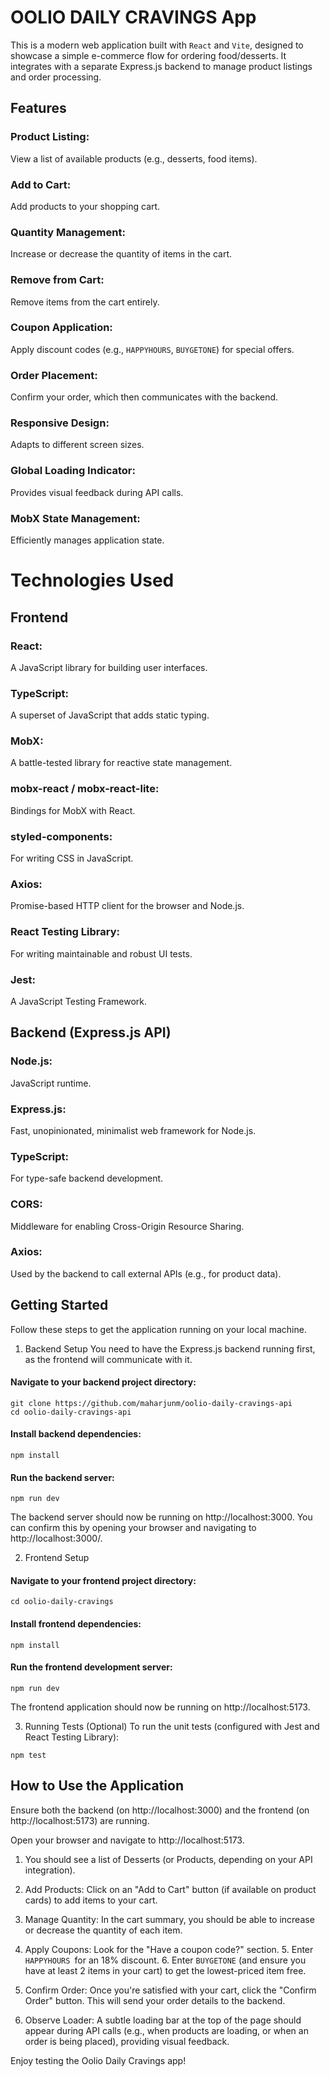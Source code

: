 # OOLIO DAILY CRAVINGS App
This is a modern web application built with `React` and `Vite`, designed to showcase a simple e-commerce flow for ordering food/desserts. It integrates with a separate Express.js backend to manage product listings and order processing.

## Features
### Product Listing:
View a list of available products (e.g., desserts, food items).

### Add to Cart: 
Add products to your shopping cart.

### Quantity Management: 
Increase or decrease the quantity of items in the cart.

### Remove from Cart: 
Remove items from the cart entirely.

### Coupon Application: 
  Apply discount codes (e.g., `HAPPYHOURS`, `BUYGETONE`) for special offers.

### Order Placement: 
  Confirm your order, which then communicates with the backend.

### Responsive Design: 
Adapts to different screen sizes.

### Global Loading Indicator: 
  Provides visual feedback during API calls.

### MobX State Management: 
  Efficiently manages application state.

# Technologies Used
## Frontend
### React:
A JavaScript library for building user interfaces.

### TypeScript: 
  A superset of JavaScript that adds static typing.

### MobX: 
  A battle-tested library for reactive state management.

### mobx-react / mobx-react-lite:
  Bindings for MobX with React.

### styled-components:
  For writing CSS in JavaScript.

### Axios: 
  Promise-based HTTP client for the browser and Node.js.

### React Testing Library: 
  For writing maintainable and robust UI tests.

### Jest: 
  A JavaScript Testing Framework.

## Backend (Express.js API)
### Node.js: 
  JavaScript runtime.

### Express.js: 
  Fast, unopinionated, minimalist web framework for Node.js.

### TypeScript:
  For type-safe backend development.

### CORS:
  Middleware for enabling Cross-Origin Resource Sharing.

### Axios:
  Used by the backend to call external APIs (e.g., for product data).

## Getting Started
Follow these steps to get the application running on your local machine.

1. Backend Setup
You need to have the Express.js backend running first, as the frontend will communicate with it.

#### Navigate to your backend project directory:

```
git clone https://github.com/maharjunm/oolio-daily-cravings-api
cd oolio-daily-cravings-api
```
#### Install backend dependencies:

```
npm install
``` 

#### Run the backend server:

```
npm run dev 
```

The backend server should now be running on http://localhost:3000. You can confirm this by opening your browser and navigating to http://localhost:3000/.

2. Frontend Setup

#### Navigate to your frontend project directory:

```
cd oolio-daily-cravings
```

####  Install frontend dependencies:

```
npm install
```

#### Run the frontend development server:

```
npm run dev
```

The frontend application should now be running on http://localhost:5173.

3. Running Tests (Optional)
To run the unit tests (configured with Jest and React Testing Library):

```
npm test
```

## How to Use the Application
Ensure both the backend (on http://localhost:3000) and the frontend (on http://localhost:5173) are running.

Open your browser and navigate to http://localhost:5173.

1. You should see a list of Desserts (or Products, depending on your API integration).

2. Add Products: Click on an "Add to Cart" button (if available on product cards) to add items to your cart.
3. Manage Quantity: In the cart summary, you should be able to increase or decrease the quantity of each item.

4. Apply Coupons: Look for the "Have a coupon code?" section. 
   5. Enter `HAPPYHOURS `for an 18% discount. 
   6. Enter `BUYGETONE` (and ensure you have at least 2 items in your cart) to get the lowest-priced item free.

5. Confirm Order: Once you're satisfied with your cart, click the "Confirm Order" button. This will send your order details to the backend.

6. Observe Loader: A subtle loading bar at the top of the page should appear during API calls (e.g., when products are loading, or when an order is being placed), providing visual feedback.

Enjoy testing the Oolio Daily Cravings app!